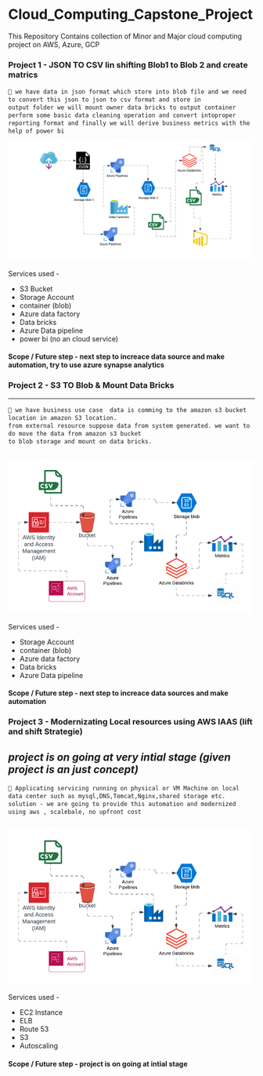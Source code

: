 # Cloud_Computing_Capstone_Project
This Repository Contains collection of Minor and Major cloud computing project on AWS, Azure, GCP

### Project 1 -  JSON TO CSV Iin shifting Blob1 to Blob 2 and create matrics

```
🎯 we have data in json format which store into blob file and we need to convert this json to json to csv format and store in 
output folder we will mount owner data bricks to output container perform some basic data cleaning operation and convert intoproper 
reporting format and finally we will derive business metrics with the help of power bi

```


<img width="500" src="Json to databricks/Copy of Cloud Architecture.png"/>

Services used -
- S3 Bucket
- Storage Account
- container (blob)
- Azure data factory
- Data bricks
- Azure Data pipeline
- power bi (no an cloud service)

#### Scope / Future step - next step to increace data source and make automation, try to use azure synapse analytics 

### Project 2 - S3 TO Blob & Mount Data Bricks
------------------------------------------------
```
🎯 we have business use case  data is comming to the amazon s3 bucket location in amazon S3 location. 
from external resource suppose data from system generated. we want to do move the data from amazon s3 bucket 
to blob storage and mount on data bricks.


```
<img width="500" src="S3 to Blob/Cloud Architecture.png"/>

Services used -
- Storage Account
- container (blob)
- Azure data factory
- Data bricks
- Azure Data pipeline

#### Scope / Future step - next step to increace data sources and make automation

### Project 3 - Modernizating Local resources using AWS IAAS (lift and shift Strategie)

*project is on going at very intial stage (given project is an just concept)*
------------------------------------------------
```
🎯 Applicating servicing running on physical or VM Machine on local data center such as mysql,DNS,Tomcat,Nginx,shared storage etc.
solution - we are going to provide this automation and modernized using aws , scalebale, no upfront cost


```
<img width="500" src="S3 to Blob/Cloud Architecture.png"/>

Services used -
- EC2 Instance
- ELB
- Route 53
- S3
- Autoscaling

#### Scope / Future step - project is on going at intial stage

